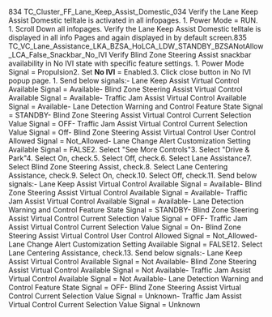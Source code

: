 834 TC_Cluster_FF_Lane_Keep_Assist_Domestic_034 Verify the Lane Keep Assist Domestic telltale is activated in all infopages. 1. Power Mode = RUN. 1. Scroll Down all infopages. Verify the Lane Keep Assist Domestic telltale is displayed in all info Pages and again displayed in by default screen.835 TC_VC_Lane_Assistance_LKA_BZSA_HoLCA_LDW_STANDBY_BZSANotAllow_LCA_False_Snackbar_No_IVI Verify Blind Zone Steering Assist snackbar availability in No IVI state with specific feature settings. 1. Power Mode Signal = Propulsion2. Set **No IVI** = Enabled.3. Click close button in No IVI popup page. 1. Send below signals:- Lane Keep Assist Virtual Control Available Signal = Available- Blind Zone Steering Assist Virtual Control Available Signal = Available- Traffic Jam Assist Virtual Control Available Signal = Available- Lane Detection Warning and Control Feature State Signal = STANDBY- Blind Zone Steering Assist Virtual Control Current Selection Value Signal = OFF- Traffic Jam Assist Virtual Control Current Selection Value Signal = Off- Blind Zone Steering Assist Virtual Control User Control Allowed Signal = Not_Allowed- Lane Change Alert Customization Setting Available Signal = FALSE2. Select "See More Controls"3. Select "Drive & Park"4. Select On, check.5. Select Off, check.6. Select Lane Assistance7. Select Blind Zone Steering Assist, check.8. Select Lane Centering Assistance, check.9. Select On, check.10. Select Off, check.11. Send below signals:- Lane Keep Assist Virtual Control Available Signal = Available- Blind Zone Steering Assist Virtual Control Available Signal = Available- Traffic Jam Assist Virtual Control Available Signal = Available- Lane Detection Warning and Control Feature State Signal = STANDBY- Blind Zone Steering Assist Virtual Control Current Selection Value Signal = OFF- Traffic Jam Assist Virtual Control Current Selection Value Signal = On- Blind Zone Steering Assist Virtual Control User Control Allowed Signal = Not_Allowed- Lane Change Alert Customization Setting Available Signal = FALSE12. Select Lane Centering Assistance, check.13. Send below signals:- Lane Keep Assist Virtual Control Available Signal = Not Available- Blind Zone Steering Assist Virtual Control Available Signal = Not Available- Traffic Jam Assist Virtual Control Available Signal = Not Available- Lane Detection Warning and Control Feature State Signal = OFF- Blind Zone Steering Assist Virtual Control Current Selection Value Signal = Unknown- Traffic Jam Assist Virtual Control Current Selection Value Signal = Unknown